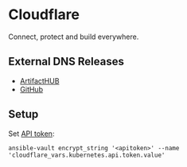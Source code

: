 # Cloudflare

Connect, protect and build everywhere.

## External DNS Releases

- [ArtifactHUB](https://artifacthub.io/packages/helm/external-dns/external-dns)
- [GitHub](https://github.com/kubernetes-sigs/external-dns/releases)

## Setup

Set [API token](https://developers.cloudflare.com/fundamentals/api/get-started/create-token/):

```shell
ansible-vault encrypt_string '<apitoken>' --name 'cloudflare_vars.kubernetes.api.token.value'
```
